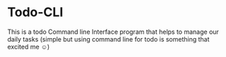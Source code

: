 # Todo-CLI
This is a todo Command line Interface program that helps to manage our daily tasks (simple but using command line for todo is something that excited me ☺)
